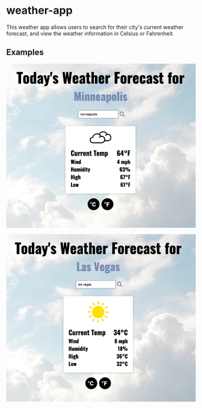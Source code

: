 # weather-app
This weather app allows users to search for their city's current weather forecast, and view the weather information in Celsius or Fahrenheit.

## Examples

![weather-fahrenheit](./src/images/weather_fahrenheit.png)

![weather-celsius](./src/images/weather_celsius.png)